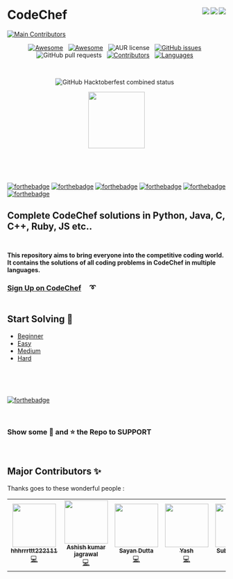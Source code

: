 # CodeChef <img align = "right" src ="https://img.shields.io/github/watchers/hhhrrrttt222111/CodeChef?style=flat-square&logo=CodeChef"> <img align = "right" src ="https://img.shields.io/github/stars/hhhrrrttt222111/CodeChef?style=flat-square&logo=CodeChef">    <img align = "right" src ="https://img.shields.io/github/forks/hhhrrrttt222111/CodeChef?style=flat-square&logo=CodeChef">
<!-- ALL-CONTRIBUTORS-BADGE:START - Do not remove or modify this section -->
[![Main Contributors](https://img.shields.io/badge/all_contributors-5-orange.svg?style=flat-square)](#contributors-)
<!-- ALL-CONTRIBUTORS-BADGE:END -->

<div align="center">
 
[![Awesome](https://awesome.re/badge-flat2.svg)](https://awesome.re) &nbsp;
[![Awesome](https://img.shields.io/badge/PRs-welcome-brightgreen.svg?style=flat-square)](http://makeapullrequest.com) &nbsp;
![AUR license](https://img.shields.io/aur/license/android-studio?color=red&label=LICENCE&logo=CodeChef&logoColor=yellow&style=flat-square) &nbsp;
[![GitHub issues](https://img.shields.io/github/issues/hhhrrrttt222111/CodeChef?style=flat-square)](https://github.com/hhhrrrttt222111/CodeChef/issues) &nbsp;
![GitHub pull requests](https://img.shields.io/github/issues-pr/hhhrrrttt222111/CodeChef?style=flat-square)  &nbsp;
[![Contributors](https://img.shields.io/github/contributors/hhhrrrttt222111/CodeChef?style=flat-square)](https://github.com/hhhrrrttt222111/CodeChef/graphs/contributors) &nbsp;
[![Languages](https://img.shields.io/github/languages/count/hhhrrrttt222111/CodeChef?style=flat-square)](https://github.com/hhhrrrttt222111/CodeChef/search?l=Markdown) &nbsp;

 <br>
 
![GitHub Hacktoberfest combined status](https://img.shields.io/github/hacktoberfest/2020/hhhrrrttt222111/CodeChef?style=flat-square) &nbsp;




</div>
 
<p align="center">
   <img src="https://s3.amazonaws.com/codechef_shared/sites/all/themes/abessive/logo.svg" alt="" height="130px" >
</p>
<br><br><br>
 
 [![forthebadge](https://forthebadge.com/images/badges/made-with-c-plus-plus.svg)](https://forthebadge.com)
 [![forthebadge](https://forthebadge.com/images/badges/made-with-c.svg)](https://forthebadge.com)
 [![forthebadge](https://forthebadge.com/images/badges/made-with-java.svg)](https://forthebadge.com)
 [![forthebadge](https://forthebadge.com/images/badges/made-with-python.svg)](https://forthebadge.com)
 [![forthebadge](https://forthebadge.com/images/badges/made-with-ruby.svg)](https://forthebadge.com)
 [![forthebadge](https://forthebadge.com/images/badges/made-with-go.svg)](https://forthebadge.com)

## Complete CodeChef solutions in Python, Java, C, C++, Ruby, JS etc..   <br><br>

#### This repository aims to bring everyone into the competitive coding world. It contains the solutions of all coding problems in CodeChef in multiple languages.
 
 
### [Sign Up on CodeChef](https://www.codechef.com/signup) &nbsp; &nbsp; :curly_loop:   <br><br>
 
## Start Solving  :triangular_flag_on_post:
* [Beginner](https://www.codechef.com/problems/school/?sort_by=SuccessfulSubmission&sorting_order=desc)
* [Easy](https://www.codechef.com/problems/easy/?sort_by=SuccessfulSubmission&sorting_order=desc)
* [Medium](https://www.codechef.com/problems/medium/?sort_by=SuccessfulSubmission&sorting_order=desc)
* [Hard](https://www.codechef.com/problems/hard/?sort_by=SuccessfulSubmission&sorting_order=desc)
 
 
<br><br><br>

[![forthebadge](https://forthebadge.com/images/badges/powered-by-coffee.svg)](https://forthebadge.com)

<br>
 
### Show some :green_heart: and :star: the Repo to SUPPORT 

<br>

## Major Contributors ✨

Thanks goes to these wonderful people :

<!-- ALL-CONTRIBUTORS-LIST:START - Do not remove or modify this section -->
<!-- prettier-ignore-start -->
<!-- markdownlint-disable -->
<table>
  <tr>
    <td align="center"><a href="http://hhhrrrttt222111.me/"><img src="https://avatars2.githubusercontent.com/u/43471295?v=4" width="100px;" alt=""/><br /><sub><b>hhhrrrttt222111</b></sub></a><br /><a href="https://github.com/hhhrrrttt222111/CodeChef/commits?author=hhhrrrttt222111" title="Code">💻</a></td>
    <td align="center"><a href="https://ashishjagrawal.github.io/"><img src="https://avatars0.githubusercontent.com/u/44999678?v=4" width="100px;" alt=""/><br /><sub><b>Ashish kumar jagrawal</b></sub></a><br /><a href="https://github.com/hhhrrrttt222111/CodeChef/commits?author=Ashishjagrawal" title="Code">💻</a></td>
    <td align="center"><a href="https://github.com/sayand0122"><img src="https://avatars1.githubusercontent.com/u/53222600?v=4" width="100px;" alt=""/><br /><sub><b>Sayan Dutta</b></sub></a><br /><a href="https://github.com/hhhrrrttt222111/CodeChef/commits?author=sayand0122" title="Code">💻</a></td>
    <td align="center"><a href="https://github.com/Yash0605"><img src="https://avatars2.githubusercontent.com/u/12882931?v=4" width="100px;" alt=""/><br /><sub><b>Yash</b></sub></a><br /><a href="https://github.com/hhhrrrttt222111/CodeChef/commits?author=Yash0605" title="Code">💻</a></td>
    <td align="center"><a href="https://github.com/DesmondWasHere"><img src="https://avatars3.githubusercontent.com/u/43543908?v=4" width="100px;" alt=""/><br /><sub><b>Subrat Katiyar</b></sub></a><br /><a href="https://github.com/hhhrrrttt222111/CodeChef/commits?author=DesmondWasHere" title="Code">💻</a></td>
  </tr>
</table>

<!-- markdownlint-enable -->
<!-- prettier-ignore-end -->
<!-- ALL-CONTRIBUTORS-LIST:END -->

